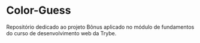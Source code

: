# Color-Guess
Repositório dedicado ao projeto Bônus aplicado no módulo de fundamentos do curso de desenvolvimento web da Trybe.
